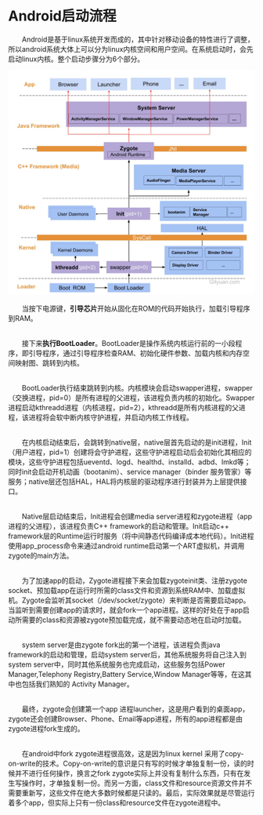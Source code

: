 # Android启动流程

&emsp;&emsp;Android是基于linux系统开发而成的，其中针对移动设备的特性进行了调整，所以android系统大体上可以分为linux内核空间和用户空间。在系统启动时，会先启动linux内核。整个启动步骤分为6个部分。

![](../imgs/学习任务二_Android启动流程_01.png)

&emsp;&emsp;当按下电源键，**引导芯片**开始从固化在ROM的代码开始执行，加载引导程序到RAM。

<br>&emsp;&emsp;接下来**执行BootLoader**。BootLoader是操作系统内核运行前的一小段程序，即引导程序，通过引导程序检查RAM、初始化硬件参数、加载内核和内存空间映射图、跳转到内核。

<br>&emsp;&emsp;BootLoader执行结束跳转到内核。内核模块会启动swapper进程，swapper（交换进程，pid=0）是所有进程的父进程，该进程负责内核的初始化。Swapper进程启动kthreadd进程（内核进程，pid=2），kthreadd是所有内核进程的父进程，该进程将会软中断内核守护进程，并启动内核工作线程。

<br>&emsp;&emsp;在内核启动结束后，会跳转到native层，native层首先启动的是init进程，Init（用户进程，pid=1）创建将会守护进程，这些守护进程启动后会初始化其相应的模块，这些守护进程包括ueventd、logd、healthd、installd、adbd、lmkd等；同时init会启动开机动画（bootanim）、service manager（binder 服务管家）等服务；native层还包括HAL，HAL将内核层的驱动程序进行封装并为上层提供接口。

<br>&emsp;&emsp;Native层启动结束后，Init进程会创建media server进程和zygote进程（app进程的父进程），该进程负责C++ framework的启动和管理。Init启动c++ framework层的Runtime运行时服务（将中间静态代码编译成本地代码）。Init进程使用app_process命令来通过android runtime启动第一个ART虚拟机，并调用zygote的main方法。

<br>&emsp;&emsp;为了加速app的启动，Zygote进程接下来会加载zygoteinit类、注册zygote socket、预加载app在运行时所需的class文件和资源到系统RAM中、加载虚拟机。Zygote会监听其socket（/dev/socket/zygote）来判断是否需要启动app。当监听到需要创建app的请求时，就会fork一个app进程。这样的好处在于app启动所需要的class和资源被zygote预加载完成，就不需要动态地在启动时加载。

<br>&emsp;&emsp;system server是由zygote fork出的第一个进程，该进程负责java framework的启动和管理，启动system server后，其他系统服务将自己注入到system server中，同时其他系统服务也完成启动，这些服务包括Power Manager,Telephony Registry,Battery Service,Window Manager等等，在这其中也包括我们熟知的 Activity Manager。

<br>&emsp;&emsp;最终，zygote会创建第一个app 进程launcher，这是用户看到的桌面app，zygote还会创建Browser、Phone、Email等app进程，所有的app进程都是由zygote进程fork生成的。

<br>&emsp;&emsp;在android中fork zygote进程很高效，这是因为linux kernel 采用了copy-on-write的技术。Copy-on-write的意识是只有写的时候才单独复制一份，读的时候并不进行任何操作，换言之fork zygote实际上并没有复制什么东西，只有在发生写操作时，才单独复制一份。而另一方面，class文件和resource资源文件并不需要重新写，这些文件在绝大多数时候都是只读的。最后，实际效果就是尽管运行着多个app，但实际上只有一份class和resource文件在zygote进程中。
